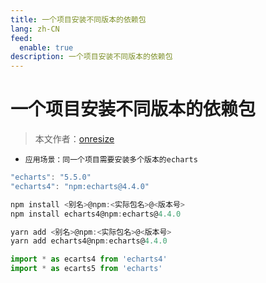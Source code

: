 ```yaml
---
title: 一个项目安装不同版本的依赖包
lang: zh-CN
feed:
  enable: true
description: 一个项目安装不同版本的依赖包
---
```

# 一个项目安装不同版本的依赖包
>
> 本文作者：[onresize](https://github.com/onresize)
>
 - `应用场景：同一个项目需要安装多个版本的echarts`

```js
"echarts": "5.5.0"
"echarts4": "npm:echarts@4.4.0"
```

```js
npm install <别名>@npm:<实际包名>@<版本号>
npm install echarts4@npm:echarts@4.4.0

yarn add <别名>@npm:<实际包名>@<版本号>
yarn add echarts4@npm:echarts@4.4.0
```

```js
import * as ecarts4 from 'echarts4'
import * as ecarts5 from 'echarts'
```

